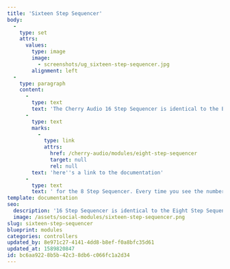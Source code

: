 ```yaml
---
title: 'Sixteen Step Sequencer'
body:
  -
    type: set
    attrs:
      values:
        type: image
        image:
          - screenshots/ug_sixteen-step-sequencer.jpg
        alignment: left
  -
    type: paragraph
    content:
      -
        type: text
        text: 'The Cherry Audio 16 Step Sequencer is identical to the Eight Step Sequencer in feature set and functionality, the only difference is in the number of steps and placement of controls. With that in mind, '
      -
        type: text
        marks:
          -
            type: link
            attrs:
              href: /cherry-audio/modules/eight-step-sequencer
              target: null
              rel: null
        text: 'here''s a link to the documentation'
      -
        type: text
        text: ' for the 8 Step Sequencer. Every time you see the number 8, just pretend it''s a 16!'
template: documentation
seo:
  description: '16 Step Sequencer is identical to the Eight Step Sequencer in feature set and functionality, the only difference is in the number of steps and placement of controls.'
  image: /assets/social-modules/sixteen-step-sequencer.png
slug: sixteen-step-sequencer
blueprint: modules
categories: controllers
updated_by: 8e971c27-4141-4dd8-b8ef-f0a8bfc35d61
updated_at: 1589820847
id: bc6aa922-8b5b-42c3-8db6-c066fc1a2d34
---
```

